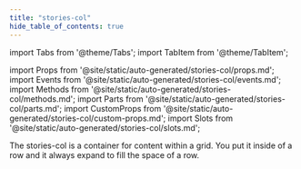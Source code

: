 ```yaml
---
title: "stories-col"
hide_table_of_contents: true
---
```

import Tabs from '@theme/Tabs';
import TabItem from '@theme/TabItem';

import Props from '@site/static/auto-generated/stories-col/props.md';
import Events from '@site/static/auto-generated/stories-col/events.md';
import Methods from '@site/static/auto-generated/stories-col/methods.md';
import Parts from '@site/static/auto-generated/stories-col/parts.md';
import CustomProps from '@site/static/auto-generated/stories-col/custom-props.md';
import Slots from '@site/static/auto-generated/stories-col/slots.md';





The stories-col is a container for content within a grid. You put it inside of a row and it always expand to fill the space of a row.

  
<Props />
<Events />
<Methods />
<Parts />
<CustomProps />
<Slots />